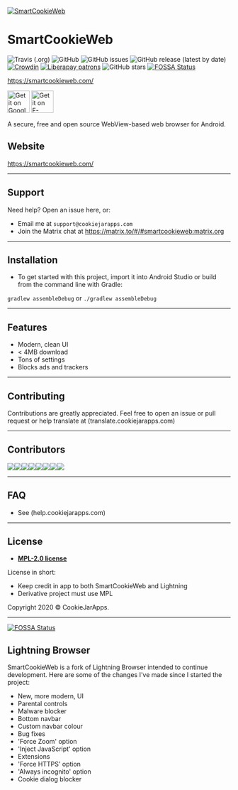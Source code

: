 <a href="http://smartcookieweb.com"><img src="https://lh3.googleusercontent.com/rmW1K8WcB7q136n0Kaol0R3bPsC-b-6TUvbbYq59oyWR23L7uXPYJk5ObHBMpWunkkM=s180-rw" title="SmartCookieWeb" alt="SmartCookieWeb"></a>

# SmartCookieWeb

![Travis (.org)](https://img.shields.io/travis/cookiejarapps/smartcookieweb)
![GitHub](https://img.shields.io/github/license/cookiejarapps/smartcookieweb)
![GitHub issues](https://img.shields.io/github/issues-raw/cookiejarapps/smartcookieweb)
![GitHub release (latest by date)](https://img.shields.io/github/v/release/cookiejarapps/smartcookieweb)
[![Crowdin](https://badges.crowdin.net/smartcookieweb/localized.svg)](https://crowdin.com/project/smartcookieweb)
[![Liberapay patrons](https://img.shields.io/liberapay/patrons/CookieJarApps)](https://liberapay.com/CookieJarApps)
![GitHub stars](https://img.shields.io/github/stars/cookiejarapps/smartcookieweb?style=social)
[![FOSSA Status](https://app.fossa.com/api/projects/git%2Bgithub.com%2FCookieJarApps%2FSmartCookieWeb.svg?type=shield)](https://app.fossa.com/projects/git%2Bgithub.com%2FCookieJarApps%2FSmartCookieWeb?ref=badge_shield)


https://smartcookieweb.com/

<a href='https://play.google.com/store/apps/details?id=com.cookiegames.smartcookie&pcampaignid=pcampaignidMKT-Other-global-all-co-prtnr-py-PartBadge-Mar2515-1'><img alt='Get it on Google Play' src='https://play.google.com/intl/en_gb/badges/static/images/badges/en_badge_web_generic.png' height="50"/></a> <a href='https://f-droid.org/en/packages/com.cookiegames.smartcookie/'><img alt='Get it on F-Droid' src='https://gitlab.com/fdroid/artwork/-/raw/master/badge/get-it-on-en.png' height="50"/></a>


A secure, free and open source WebView-based web browser for Android.

## Website

https://smartcookieweb.com/

---

## Support

Need help? Open an issue here, or:

- Email me at `support@cookiejarapps.com`
- Join the Matrix chat at https://matrix.to/#/#smartcookieweb:matrix.org

---

## Installation

- To get started with this project, import it into Android Studio or build from the command line with Gradle:
 
 `gradlew assembleDebug` or `./gradlew assembleDebug`

---

## Features

- Modern, clean UI
- < 4MB download
- Tons of settings
- Blocks ads and trackers

---

## Contributing

Contributions are greatly appreciated. Feel free to open an issue or pull request or help translate at (translate.cookiejarapps.com)

---

## Contributors

[![](https://sourcerer.io/fame/CookieJarApps/CookieJarApps/SmartCookieWeb/images/0)](https://sourcerer.io/fame/CookieJarApps/CookieJarApps/SmartCookieWeb/links/0)[![](https://sourcerer.io/fame/CookieJarApps/CookieJarApps/SmartCookieWeb/images/1)](https://sourcerer.io/fame/CookieJarApps/CookieJarApps/SmartCookieWeb/links/1)[![](https://sourcerer.io/fame/CookieJarApps/CookieJarApps/SmartCookieWeb/images/2)](https://sourcerer.io/fame/CookieJarApps/CookieJarApps/SmartCookieWeb/links/2)[![](https://sourcerer.io/fame/CookieJarApps/CookieJarApps/SmartCookieWeb/images/3)](https://sourcerer.io/fame/CookieJarApps/CookieJarApps/SmartCookieWeb/links/3)[![](https://sourcerer.io/fame/CookieJarApps/CookieJarApps/SmartCookieWeb/images/4)](https://sourcerer.io/fame/CookieJarApps/CookieJarApps/SmartCookieWeb/links/4)[![](https://sourcerer.io/fame/CookieJarApps/CookieJarApps/SmartCookieWeb/images/5)](https://sourcerer.io/fame/CookieJarApps/CookieJarApps/SmartCookieWeb/links/5)[![](https://sourcerer.io/fame/CookieJarApps/CookieJarApps/SmartCookieWeb/images/6)](https://sourcerer.io/fame/CookieJarApps/CookieJarApps/SmartCookieWeb/links/6)[![](https://sourcerer.io/fame/CookieJarApps/CookieJarApps/SmartCookieWeb/images/7)](https://sourcerer.io/fame/CookieJarApps/CookieJarApps/SmartCookieWeb/links/7)

---

## FAQ

- See (help.cookiejarapps.com)

---


## License

- **[MPL-2.0 license](https://www.mozilla.org/en-US/MPL/2.0/)**

License in short:

- Keep credit in app to both SmartCookieWeb and Lightning
- Derivative project must use MPL


Copyright 2020 © CookieJarApps.

---


[![FOSSA Status](https://app.fossa.com/api/projects/git%2Bgithub.com%2FCookieJarApps%2FSmartCookieWeb.svg?type=large)](https://app.fossa.com/projects/git%2Bgithub.com%2FCookieJarApps%2FSmartCookieWeb?ref=badge_large)

## Lightning Browser

SmartCookieWeb is a fork of Lightning Browser intended to continue development. Here are some of the changes I've made since I started the project:

- New, more modern, UI
- Parental controls
- Malware blocker
- Bottom navbar
- Custom navbar colour
- Bug fixes
- 'Force Zoom' option
- 'Inject JavaScript' option
- Extensions
- 'Force HTTPS' option
- 'Always incognito' option
- Cookie dialog blocker
